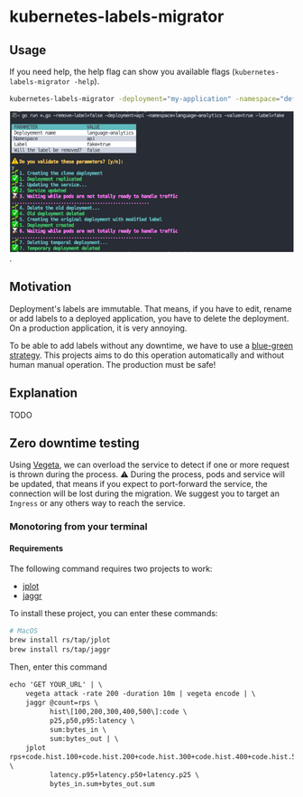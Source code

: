 # kubernetes-labels-migrator

## Usage

If you need help, the help flag can show you available flags (`kubernetes-labels-migrator -help`).

```bash
kubernetes-labels-migrator -deployment="my-application" -namespace="default" -label="kubernetes.io/app" -value="my-application"
```

![Screenshot of a terminal with all the execution](.github/docs/demo.png "CLI demo").

## Motivation

Deployment's labels are immutable. That means, if you have to edit, rename or add labels to a deployed application, you have to delete the deployment. On a production application, it is very annoying.

To be able to add labels without any downtime, we have to use a [blue-green strategy](https://www.redhat.com/en/topics/devops/what-is-blue-green-deployment). This projects aims to do this operation automatically and without human manual operation. The production must be safe!

## Explanation

TODO

## Zero downtime testing

Using [Vegeta](https://github.com/tsenart/vegeta), we can overload the service to detect if one or more request is thrown during the process.
⚠️ During the process, pods and service will be updated, that means if you expect to port-forward the service, the connection will be lost during the migration. We suggest you to target an `Ingress` or any others way to reach the service.

### Monotoring from your terminal

#### Requirements

The following command requires two projects to work:

- [jplot](https://github.com/rs/jplot)
- [jaggr](https://github.com/rs/jaggr)

To install these project, you can enter these commands:

```bash
# MacOS
brew install rs/tap/jplot
brew install rs/tap/jaggr
```

Then, enter this command

```
echo 'GET YOUR_URL' | \
    vegeta attack -rate 200 -duration 10m | vegeta encode | \
    jaggr @count=rps \
          hist\[100,200,300,400,500\]:code \
          p25,p50,p95:latency \
          sum:bytes_in \
          sum:bytes_out | \
    jplot rps+code.hist.100+code.hist.200+code.hist.300+code.hist.400+code.hist.500 \
          latency.p95+latency.p50+latency.p25 \
          bytes_in.sum+bytes_out.sum
```
